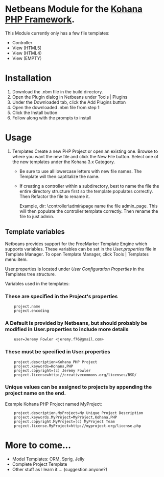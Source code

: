 # Netbeans Module for the [Kohana PHP Framework](http://kohanaframework.org/).

This Module currently only has a few file templates:

*	Controller
*	View (HTML5)
*	View (HTML4)
*	View (EMPTY)

# Installation

1. Download the .nbm file in the build directory.
2. Open the Plugin dialog in Netbeans under Tools | Plugins
3. Under the Downloaded tab, click the Add Plugins button
4. Open the downloaded .nbm file from step 1
5. Click the Install button
6. Follow along with the prompts to install

# Usage

1. Templates
	Create a new PHP Project or open an existing one. Browse to where you want the new file and click the New File button. 
	Select one of the new templates under the Kohana 3.x Category.
	*	Be sure to use all lowercase letters with new file names. The Template will then captitalize the name. 
	*	If creating a controller within a subdirectory, best to name the file the entire directory structure first so the template populates correctly. Then Refactor the file to rename it.
		
		Example, dir: \controller\admin\page name the file admin_page. This will then populate the controller template correctly. Then rename the file to just admin.

## Template variables

Netbeans provides support for the FreeMarker Template Engine which supports variables. These variables can be set 
in the *User.properties* file in Template Manager. To open Template Manager, click Tools | Templates menu item. 

User.properties is located under *User Configuration Properties* in the Templates tree structure.

Variables used in the templates:

### These are specified in the Project's properties
		project.name
		project.encoding

### A Default is provided by Netbeans, but should probably be modified in User.properties to include more details

		user=Jeremy Fowler <jeremy.f76@gmail.com>

### These must be specified in User.properties

		project.description=Kohana PHP Project
		project.keywords=Kohana,PHP
		project.copyright=(c) Jeremy Fowler
		project.license=http://creativecommons.org/licenses/BSD/

### Unique values can be assigned to projects by appending the project name on the end.

Example Kohana PHP Project named MyProject:

		project.description.MyProject=My Unique Project Description
		project.keywords.MyProject=MyProject,Kohana,PHP
		project.copyright.MyProject=(c) MyProject Team
		project.license.MyProject=http://myproject.org/license.php


# More to come...

*	Model Templates: ORM, Sprig, Jelly
*	Complete Project Template
*	Other stuff as I learn it.... (suggestion anyone?)
